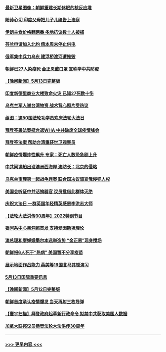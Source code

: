 #### [最新卫星图像：朝鲜重建长期休眠的核反应堆](../pages/prog202/a103428410.md?t=05142251) 
#### [盼孙心切 印度父母把儿子儿媳告上法庭](../pages/prog202/a103428402.md?t=05142251) 
#### [伊朗主食价格翻两番 多地抗议数十人被捕](../pages/prog202/a103428396.md?t=05142251) 
#### [芬兰申请加入北约 俄本周末停止供电](../pages/prog202/a103428327.md?t=05142251) 
#### [俄军集中兵力乌东 建浮桥渡河遭摧毁](../pages/prog202/a103428021.md?t=05142251) 
#### [朝鲜已27人染疫死 金正恩戴口罩 宣称学中共防疫](../pages/prog202/a103427854.md?t=05142251) 
#### [【晚间新闻】5月13日完整版](../pages/prog202/a103427752.md?t=05142251) 
#### [印度新德里商业大楼致命火灾 已知27死数十伤](../pages/prog202/a103427815.md?t=05142251) 
#### [乌克兰军人谢台湾物资 战术背心照片受热议](../pages/prog202/a103427799.md?t=05142251) 
#### [组图：逾50国法轮功学员欢庆法轮大法日](../pages/prog202/a103427644.md?t=05142251) 
#### [拜登签署法案挺台返WHA 中共缺席全球疫情峰会](../pages/prog202/a103427623.md?t=05142251) 
#### [拜登签法案 帮助台湾重获世卫观察员](../pages/prog202/a103427572.md?t=05142251) 
#### [朝鲜疫情爆炸性飙升 专家：死亡人数恐急剧上升](../pages/prog202/a103427446.md?t=05142251) 
#### [中共间谍船出没澳洲西海岸 澳防长：北京的侵略](../pages/prog202/a103427332.md?t=05142251) 
#### [乌克兰审理第一起战争罪案 联合国决议调查俄侵犯人权](../pages/prog202/a103427339.md?t=05142251) 
#### [美国会听证中共活摘器官 议员批借此群体灭绝](../pages/prog202/a103427336.md?t=05142251) 
#### [庆祝大法日 一群英国年轻精英感恩李洪志大师](../pages/prog202/a103427073.md?t=05142251) 
#### [【法轮大法洪传30周年】2022特别节目](../pages/prog202/a103425768.md?t=05142251) 
#### [银河系中心黑洞照首发 支持爱因斯坦理论](../pages/prog202/a103427005.md?t=05142251) 
#### [澳总理和廖婵娥墨尔本选举造势 “金正恩”现身搅场](../pages/prog202/a103426993.md?t=05142251) 
#### [朝鲜报6人死于“热病” 美国暂不分享疫苗](../pages/prog202/a103426978.md?t=05142251) 
#### [展示地面作战能力 英美等19国北马其顿演习](../pages/prog202/a103426946.md?t=05142251) 
#### [5月13日国际重要讯息](../pages/prog202/a103426917.md?t=05142251) 
#### [【晚间新闻】5月12日完整版](../pages/prog202/a103426231.md?t=05142251) 
#### [朝鲜首度承认疫情爆发 当天再射三枚导弹](../pages/prog202/a103426312.md?t=05142251) 
#### [【寰宇扫描】拜登政府起草新行政命令 拟禁中共获取美国人数据](../pages/prog202/a103426316.md?t=05142251) 
#### [加拿大联邦议员恭贺法轮大法洪传30周年](../pages/prog202/a103426321.md?t=05142251) 

----
#### [ >>> 更早内容 <<< ](../indexes/prog202-earlier.md)
